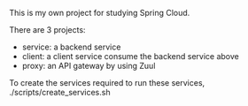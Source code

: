 This is my own project for studying Spring Cloud. 

There are 3 projects:
- service: a backend service
- client: a client service consume the backend service above
- proxy: an API gateway by using Zuul

To create the services required to run these services, 
./scripts/create_services.sh

